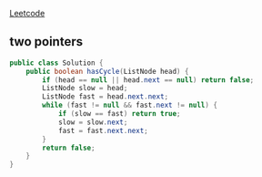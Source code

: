 [Leetcode](https://leetcode.com/problems/linked-list-cycle/)

## two pointers
```java
public class Solution {
    public boolean hasCycle(ListNode head) {
        if (head == null || head.next == null) return false;
        ListNode slow = head;
        ListNode fast = head.next.next;
        while (fast != null && fast.next != null) {
            if (slow == fast) return true;
            slow = slow.next;
            fast = fast.next.next;
        }
        return false;
    }
}
```
